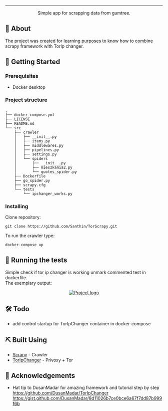 
---

<p align="center"> Simple app for scrapping data from gumtree.
    <br> 
</p>



## 🧐 About <a name = "about"></a>

The project was created for learning purposes to know how to combine scrapy framework with TorIp changer.
## 🏁 Getting Started <a name = "getting_started"></a>

### Prerequisites

- Docker desktop

### Project structure
```
.
├── docker-compose.yml
├── LICENSE
├── README.md
└── src
    ├── crawler
    │   ├── __init__.py
    │   ├── items.py
    │   ├── middlewares.py
    │   ├── pipelines.py
    │   ├── settings.py
    │   └── spiders
    │       ├── __init__.py
    │       ├── mieszkania2.py
    │       └── quotes_spider.py
    ├── Dockerfile
    ├── go_spider.py
    ├── scrapy.cfg
    └── tests
        └── ipchanger_works.py
```

### Installing
Clone repository:

```
git clone https://github.com/Santhin/TorScrapy.git
```


To run the crawler type:

```
docker-compose up
```



## 🔧 Running the tests <a name = "tests"></a>

Simple check if tor ip changer is working unmark commented test in dockerfile. <br />
The exemplary output:


<p align="center">
  <a href="" rel="noopener">
 <img src="https://i.imgur.com/eoAwcw7.png" alt="Project logo"></a>
</p>

## 🛠️ Todo

- add control startup for TorIpChanger container in docker-compose


## ⛏️ Built Using <a name = "built_using"></a>

- [Scrapy](https://scrapy.org/) - Crawler
- [TorIpChanger](https://github.com/DusanMadar/TorIpChanger) - Privoxy + Tor


## 🎉 Acknowledgements <a name = "acknowledgement"></a>

- Hat tip to DusanMadar for amazing framework and tutorial step by step
https://github.com/DusanMadar/TorIpChanger
https://gist.github.com/DusanMadar/8d11026b7ce0bce6a67f7dd87b999f6b